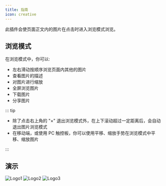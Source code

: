```yaml
---
title: 指南
icon: creative
---
```


此插件会使页面正文内的图片在点击时进入浏览模式浏览。

<!-- more -->

## 浏览模式

在浏览模式中，你可以:

- 左右滑动按顺序浏览页面内其他的图片
- 查看图片的描述
- 对图片进行缩放
- 全屏浏览图片
- 下载图片
- 分享图片

::: tip

- 除了点击右上角的 "×" 退出浏览模式外，在上下滚动超过一定距离后，会自动退出图片浏览模式
- 在移动端，或使用 PC 触控板，你可以使用平移、缩放手势在浏览模式中平移、缩放图片

:::

## 演示

![Logo1](/logo.png)
![Logo2](/logo.png)
![Logo3](/logo.png)
